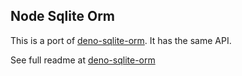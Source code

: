 ## Node Sqlite Orm
This is a port of [deno-sqlite-orm](https://github.com/Blockzilla101/deno-sqlite-orm/). It has the same API.

See full readme at [deno-sqlite-orm](https://github.com/Blockzilla101/deno-sqlite-orm/)
